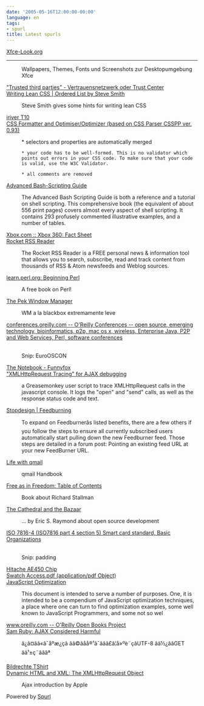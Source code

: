 ```yaml
---
date: '2005-05-16T12:00:00-00:00'
language: en
tags:
- spurl
title: Latest spurls
---
```



<dl class="spurl"><dt><a href="http://www.xfce-look.org/" title="Xfce-Look.org">Xfce-Look.org</a></dt>

-------------------------------

<dd><p>Wallpapers, Themes, Fonts und Screenshots zur Desktopumgebung Xfce</p></dd><dt><a href="http://www.inf-wiss.uni-konstanz.de/CURR/summer98/imk/trust_center.htm" title=""Trusted third parties" - Vertrauensnetzwerk oder Trust Center">"Trusted third parties" - Vertrauensnetzwerk oder Trust Center</a></dt>

<dd></dd><dt><a href="http://www.orderedlist.com/articles/writing_lean_css/" title="Writing Lean CSS | Ordered List by Steve Smith">Writing Lean CSS | Ordered List by Steve Smith</a></dt>

<dd><p>Steve Smith gives some hints for writing lean CSS</p></dd><dt><a href="http://www.iriver.co.kr/common/notice/view.asp?Page=1&SrchItem=&SrchString=&idx=808" title="iriver T10">iriver T10</a></dt>

<dd></dd><dt><a href="http://www.cdburnerxp.se/cssparse/css_optimiser.php" title="CSS Formatter and Optimiser/Optimizer (based on CSS Parser CSSPP ver. 0.93)">CSS Formatter and Optimiser/Optimizer (based on CSS Parser CSSPP ver. 0.93)</a></dt>

<dd><p>    *  selectors and properties are automatically merged

    * your code has to be well-formed. This is no validator which points out errors in your CSS code. To make sure that your code is valid, use the W3C Validator.

    * all comments are removed

</p></dd><dt><a href="http://www.tldp.org/LDP/abs/html/" title="Advanced Bash-Scripting Guide">Advanced Bash-Scripting Guide</a></dt>

<dd><p>The Advanced Bash Scripting Guide is both a reference and a tutorial on shell scripting. This comprehensive book (the equivalent of about 556 print pages) covers almost every aspect of shell scripting. It contains 293 profusely commented illustrative examples, and a number of tables.</p></dd><dt><a href="http://www.xbox.com/en-US/xbox360/factsheet.htm" title="Xbox.com :: Xbox 360: Fact Sheet">Xbox.com :: Xbox 360: Fact Sheet</a></dt>

<dd></dd><dt><a href="http://reader.rocketinfo.com/desktop/index.jsp?launch=true" title="Rocket RSS Reader">Rocket RSS Reader</a></dt>

<dd><p>The Rocket RSS Reader is a FREE personal news & information tool that allows you to search, subscribe, read and track content from thousands of RSS & Atom newsfeeds and Weblog sources.</p></dd><dt><a href="http://learn.perl.org/library/beginning_perl/" title="learn.perl.org: Beginning Perl">learn.perl.org: Beginning Perl</a></dt>

<dd><p>A free book on Perl!</p></dd><dt><a href="http://www.pekwm.org/" title="The Pek Window Manager">The Pek Window Manager</a></dt>

<dd><p>WM a la blackbox extremamente leve</p></dd><dt><a href="http://conferences.oreillynet.com/cs/eurooscon/create/e_sess" title="conferences.oreilly.com -- O'Reilly Conferences -- open source, emerging technology, bioinformatics, p2p, mac os x, wireless, Enterprise Java, P2P and Web Services, Perl, software conferences">conferences.oreilly.com -- O'Reilly Conferences -- open source, emerging technology, bioinformatics, p2p, mac os x, wireless, Enterprise Java, P2P and Web Services, Perl, software conferences</a></dt>

<dd><p><br/>Snip: EuroOSCON</p></dd><dt><a href="http://www.funnyfox.org/thenotebook.htm" title="The Notebook - Funnyfox">The Notebook - Funnyfox</a></dt>

<dd></dd><dt><a href="http://blog.monstuff.com/archives/000250.html" title=""XMLHttpRequest Tracing" for AJAX debugging">"XMLHttpRequest Tracing" for AJAX debugging</a></dt>

<dd><p>a Greasemonkey user script to trace XMLHttpRequest calls in the javascript console. It logs the "open" and "send" calls, as well as the response status code and text.</p></dd><dt><a href="http://www.stopdesign.com/log/2005/04/20/feedburning.html" title="Stopdesign | Feedburning">Stopdesign | Feedburning</a></dt>

<dd><p>To expand on Feedburnerâs listed benefits, there are a few others if you follow the steps to ensure all currently subscribed users automatically start pulling down the new Feedburner feed. Those steps are detailed in a forum post: Pointing an existing feed URL at your new FeedBurner URL.</p></dd><dt><a href="http://www.lifewithqmail.org/" title="Life with qmail">Life with qmail</a></dt>

<dd><p>qmail Handbook</p></dd><dt><a href="http://www.oreilly.com/openbook/freedom/" title="Free as in Freedom: Table of Contents">Free as in Freedom: Table of Contents</a></dt>

<dd><p>Book about Richard Stallman</p></dd><dt><a href="http://www.catb.org/~esr/writings/cathedral-bazaar/cathedral-bazaar/" title="The Cathedral and the Bazaar">The Cathedral and the Bazaar</a></dt>

<dd><p>... by Eric S. Raymond about open source development</p></dd><dt><a href="http://www.cardwerk.com/smartcards/smartcard_standard_ISO7816-4_5_basic_organizations.aspx" title="ISO 7816-4 (ISO7816 part 4 section 5) Smart card standard, Basic Organizations">ISO 7816-4 (ISO7816 part 4 section 5) Smart card standard, Basic Organizations</a></dt>

<dd><p><br/>Snip: padding</p></dd><dt><a href="http://www.commoncriteriaportal.org/public/files/epfiles/0191a.pdf" title="Hitache AE450 Chip">Hitache AE450 Chip</a></dt>

<dd></dd><dt><a href="http://www.ssc.ch/d2wfiles/document/263/5008/0/Swatch%20Access.pdf" title="Swatch Access.pdf (application/pdf Object)">Swatch Access.pdf (application/pdf Object)</a></dt>

<dd></dd><dt><a href="http://home.earthlink.net/~kendrasg/info/js_opt/" title="JavaScript Optimization">JavaScript Optimization</a></dt>

<dd><p>This document is intended to serve a number of purposes. One, it is intended to be a compendium of JavaScript optimization techniques, a place where one can turn to find optimization examples, some well known to JavaScript Programmers, and some not so wel</p></dd><dt><a href="http://www.oreilly.com/openbook/" title="www.oreilly.com -- O'Reilly Open Books Project">www.oreilly.com -- O'Reilly Open Books Project</a></dt>

<dd></dd><dt><a href="http://www.intertwingly.net/blog/2005/03/16/AJAX-Considered-Harmful" title="Sam Ruby: AJAX Considered Harmful">Sam Ruby: AJAX Considered Harmful</a></dt>

<dd><p>ã¿ã¤ãã«ã¯åºæ¿çã ãã©ãåå®¹ã¯ããã£ã¦å»ºè¨­çãUTF-8 ãä½¿ããGET ãä¹±ç¨ãããª</p></dd><dt><a href="http://www.spreadshirt.net/shop.php?op=article&ac=details&article_id=1140866&PHPSESSID=82dcb298adf8dd4811d1a6925edcb483#top" title="Bildrechte TShirt">Bildrechte TShirt</a></dt>

<dd></dd><dt><a href="http://developer.apple.com/internet/webcontent/xmlhttpreq.html" title="Dynamic HTML and XML: The XMLHttpRequest Object">Dynamic HTML and XML: The XMLHttpRequest Object</a></dt>

<dd><p>Ajax introduction by Apple</p></dd></dl>

<p class="spurlpowered">Powered by <a href="http://www.spurl.net">Spurl</a></p>